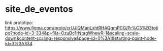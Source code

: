 # site_de_eventos

link protótipo: https://www.figma.com/proto/crUJlQManLxhtRHAQgmPCG/Pr%C3%B3totipo?node-id=3-334&p=f&t=OzuDc1rNtagWhewR-1&scaling=scale-down&content-scaling=responsive&page-id=0%3A1&starting-point-node-id=3%3A334
